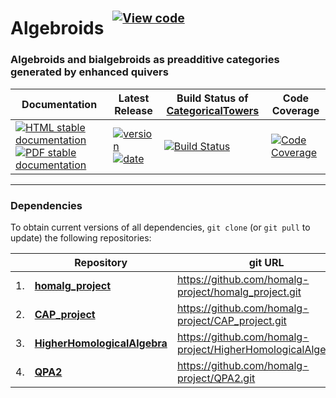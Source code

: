 <!-- BEGIN HEADER -->
# Algebroids&ensp;<sup><sup>[![View code][code-img]][code-url]</sup></sup>

### Algebroids and bialgebroids as preadditive categories generated by enhanced quivers

| Documentation | Latest Release | Build Status of [CategoricalTowers](/../../) | Code Coverage |
| ------------- | -------------- | ------------ | ------------- |
| [![HTML stable documentation][html-img]][html-url] [![PDF stable documentation][pdf-img]][pdf-url] | [![version][version-img]][version-url] [![date][date-img]][date-url] | [![Build Status][tests-img]][tests-url] | [![Code Coverage][codecov-img]][codecov-url] |

<!-- END HEADER -->

<!-- BEGIN FOOTER -->
---

### Dependencies

To obtain current versions of all dependencies, `git clone` (or `git pull` to update) the following repositories:

|    | Repository | git URL |
|--- | ---------- | ------- |
| 1. | [**homalg_project**](https://github.com/homalg-project/homalg_project#readme) | https://github.com/homalg-project/homalg_project.git |
| 2. | [**CAP_project**](https://github.com/homalg-project/CAP_project#readme) | https://github.com/homalg-project/CAP_project.git |
| 3. | [**HigherHomologicalAlgebra**](https://github.com/homalg-project/HigherHomologicalAlgebra#readme) | https://github.com/homalg-project/HigherHomologicalAlgebra.git |
| 4. | [**QPA2**](https://github.com/homalg-project/QPA2#readme) | https://github.com/homalg-project/QPA2.git |

[html-img]: https://img.shields.io/badge/🔗%20HTML-stable-blue.svg
[html-url]: https://homalg-project.github.io/CategoricalTowers/Algebroids/doc/chap0_mj.html

[pdf-img]: https://img.shields.io/badge/🔗%20PDF-stable-blue.svg
[pdf-url]: https://homalg-project.github.io/CategoricalTowers/Algebroids/download_pdf.html

[version-img]: https://img.shields.io/endpoint?url=https://homalg-project.github.io/CategoricalTowers/Algebroids/badge_version.json&label=🔗%20version&color=yellow
[version-url]: https://homalg-project.github.io/CategoricalTowers/Algebroids/view_release.html

[date-img]: https://img.shields.io/endpoint?url=https://homalg-project.github.io/CategoricalTowers/Algebroids/badge_date.json&label=🔗%20released%20on&color=yellow
[date-url]: https://homalg-project.github.io/CategoricalTowers/Algebroids/view_release.html

[tests-img]: https://github.com/homalg-project/CategoricalTowers/actions/workflows/Tests.yml/badge.svg?branch=master
[tests-url]: https://github.com/homalg-project/CategoricalTowers/actions/workflows/Tests.yml?query=branch%3Amaster

[codecov-img]: https://codecov.io/gh/homalg-project/CategoricalTowers/branch/master/graph/badge.svg?flag=Algebroids
[codecov-url]: https://codecov.io/gh/homalg-project/CategoricalTowers/tree/master/Algebroids

[code-img]: https://img.shields.io/badge/-View%20code-blue?logo=github
[code-url]: https://github.com/homalg-project/CategoricalTowers/tree/master/Algebroids#top
<!-- END FOOTER -->
